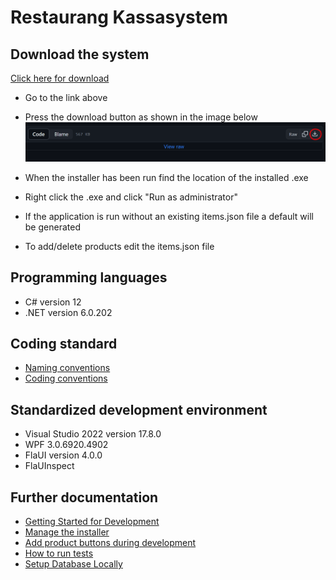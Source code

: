 # Restaurang Kassasystem

## Download the system

[Click here for download](installer/POSS-Installer.msi)

* Go to the link above
* Press the download button as shown in the image below
![Image of the download](documentation/images/installerDownload.png)

* When the installer has been run find the location of the installed .exe
* Right click the .exe and click "Run as administrator"
* If the application is run without an existing items.json file a default will be generated
* To add/delete products edit the items.json file

## Programming languages
* C# version 12
* .NET version 6.0.202

## Coding standard
* [Naming conventions](https://learn.microsoft.com/en-us/dotnet/csharp/fundamentals/coding-style/identifier-names)
* [Coding conventions](https://learn.microsoft.com/en-us/dotnet/csharp/fundamentals/coding-style/coding-conventions)

## Standardized development environment
* Visual Studio 2022 version 17.8.0
* WPF 3.0.6920.4902
* FlaUI version 4.0.0
* FlaUInspect

## Further documentation
- [Getting Started for Development](documentation/startDevelopment.md)
- [Manage the installer](documentation/manageInstaller.md)
- [Add product buttons during development](documentation/addProducts.md)
- [How to run tests](documentation/tests.md)
- [Setup Database Locally](documentation/setupDatabaseLocally.md)
